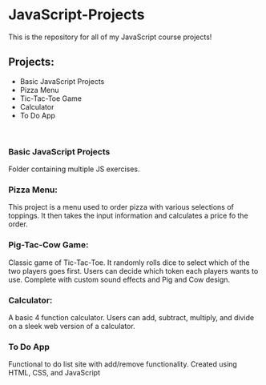 <h1>JavaScript-Projects</h1>
<p>This is the repository for all of my JavaScript course projects!</p>
<h2>Projects:</h2>
<ul>
<li>Basic JavaScript Projects</li>
<li>Pizza Menu</li>
<li>Tic-Tac-Toe Game</li>
<li>Calculator</li>
<li>To Do App</li>
</ul>
<br>
<h3>Basic JavaScript Projects</h3>
<p>Folder containing multiple JS exercises.
<h3>Pizza Menu:</h3>
<p>This project is a menu used to order pizza with various selections of toppings. It then takes the input information and calculates a price fo the order.</p>
<h3>Pig-Tac-Cow Game:</h3>
<p>Classic game of Tic-Tac-Toe. It randomly rolls dice to select which of the two players goes first. Users can decide which token each players wants to use. Complete with custom sound effects and Pig and Cow design.</p>
<h3>Calculator:</h3>
<p>A basic 4 function calculator. Users can add, subtract, multiply, and divide on a sleek web version of a calculator.</p>
<h3>To Do App</h3>
<p>Functional to do list site with add/remove functionality. Created using HTML, CSS, and JavaScript</p>
